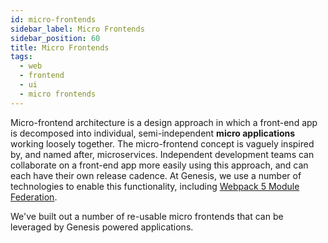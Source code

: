 ```yaml
---
id: micro-frontends
sidebar_label: Micro Frontends
sidebar_position: 60
title: Micro Frontends
tags:
  - web
  - frontend
  - ui
  - micro frontends
---
```


Micro-frontend architecture is a design approach in which a front-end app is decomposed into individual,
semi-independent __micro applications__ working loosely together. The micro-frontend concept is vaguely inspired by, and named
after, microservices. Independent development teams can collaborate on a front-end app more easily using this approach,
and can each have their own release cadence. At Genesis, we use a number of technologies to enable this functionality,
including [Webpack 5 Module Federation](https://webpack.js.org/concepts/module-federation/).

We've built out a number of re-usable micro frontends that can be leveraged by Genesis powered applications.
